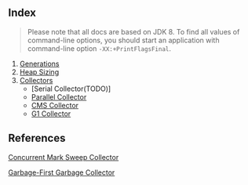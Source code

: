 ## Index
> Please note that all docs are based on JDK 8. To find all values of
> command-line options, you should start an application with
> command-line option `-XX:+PrintFlagsFinal`.

1. [Generations](./Generations.md)
2. [Heap Sizing](./HeapParameters.md)
3. [Collectors](./Collectors.md)
   - [Serial Collector(TODO)]
   - [Parallel Collector](./ParallelCollector.md)
   - [CMS Collector](./CMSCollector.md)
   - [G1 Collector](./GarbageFirstCollector.md)
  

## References
[Concurrent Mark Sweep Collector](https://docs.oracle.com/javase/8/docs/technotes/guides/vm/gctuning/cms.html)

[Garbage-First Garbage Collector](https://docs.oracle.com/javase/8/docs/technotes/guides/vm/gctuning/g1_gc.html#garbage_first_garbage_collection)

